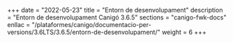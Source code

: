 +++
date        = "2022-05-23"
title       = "Entorn de desenvolupament"
description = "Entorn de desenvolupament Canigó 3.6.5"
sections    = "canigo-fwk-docs"
enllac		= "/plataformes/canigo/documentacio-per-versions/3.6LTS/3.6.5/entorn-de-desenvolupament/"
weight		= 6
+++

